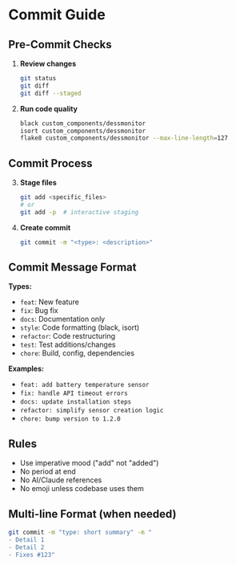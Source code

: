 # Commit Guide

## Pre-Commit Checks

1. **Review changes**
   ```bash
   git status
   git diff
   git diff --staged
   ```

2. **Run code quality**
   ```bash
   black custom_components/dessmonitor
   isort custom_components/dessmonitor
   flake8 custom_components/dessmonitor --max-line-length=127
   ```

## Commit Process

3. **Stage files**
   ```bash
   git add <specific_files>
   # or
   git add -p  # interactive staging
   ```

4. **Create commit**
   ```bash
   git commit -m "<type>: <description>"
   ```

## Commit Message Format

**Types:**
- `feat`: New feature
- `fix`: Bug fix
- `docs`: Documentation only
- `style`: Code formatting (black, isort)
- `refactor`: Code restructuring
- `test`: Test additions/changes
- `chore`: Build, config, dependencies

**Examples:**
- `feat: add battery temperature sensor`
- `fix: handle API timeout errors`
- `docs: update installation steps`
- `refactor: simplify sensor creation logic`
- `chore: bump version to 1.2.0`

## Rules
- Use imperative mood ("add" not "added")
- No period at end
- No AI/Claude references
- No emoji unless codebase uses them

## Multi-line Format (when needed)
```bash
git commit -m "type: short summary" -m "
- Detail 1
- Detail 2
- Fixes #123"
```